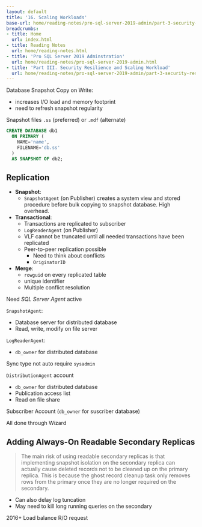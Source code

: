 ```yaml
---
layout: default
title: '16. Scaling Workloads'
base-url: home/reading-notes/pro-sql-server-2019-admin/part-3-security-resilience-and-scaling-workload/16-scaling-workloads.html
breadcrumbs:
- title: Home
  url: index.html
- title: Reading Notes
  url: home/reading-notes.html
- title: 'Pro SQL Server 2019 Adminstration'
  url: home/reading-notes/pro-sql-server-2019-admin.html
- title: 'Part III. Security Resilience and Scaling Workload'
  url: home/reading-notes/pro-sql-server-2019-admin/part-3-security-resilience-and-scaling-workload
---
```


Database Snapshot Copy on Write:

- increases I/O load and memory footprint
- need to refresh snapshot regularity

Snapshot files `.ss` (preferred) or `.mdf` (alternate)

```sql
CREATE DATABASE db1
  ON PRIMARY (
    NAME='name',
    FILENAME='db.ss'
  )
  AS SNAPSHOT OF db2;
```

## Replication

- __Snapshot__:
  - `SnapshotAgent` (on Publisher) creates a system view and stored procedure before bulk copying to snapshot database. High overhead.
- __Transactional__:
  - Transactions are replicated to subscriber
  - `LogReaderAgent` (on Publisher)
  - VLF cannot be truncated until all needed transactions have been replicated
  - Peer-to-peer replication possible
    - Need to think about conflicts
    - `OriginatorID`
- __Merge__:
  - `rowguid` on every replicated table
  - unique identifier
  - Multiple conflict resolution

Need _SQL Server Agent_ active

`SnapshotAgent`:

- Database server for distributed database
- Read, write, modify on file server

`LogReaderAgent`:

- `db_owner` for distributed database

Sync type not auto require `sysadmin`

`DistributionAgent` account

- `db_owner` for distributed database
- Publication access list 
- Read on file share

Subscriber Account (`db_owner` for suscriber database)

All done through Wizard

## Adding Always-On Readable Secondary Replicas

> The main risk of using readable secondary replicas is that implementing snapshot isolation on the secondary replica can actually cause deleted records not to be cleaned up on the primary replica. This is because the ghost record cleanup task only removes rows from the primary once they are no longer required on the secondary.

- Can also delay log tuncation
- May need to kill long running queries on the secondary

2016+ Load balance R/O request
